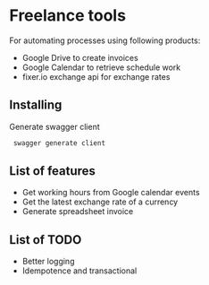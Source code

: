 # Freelance tools

For automating processes using following products:

- Google Drive to create invoices
- Google Calendar to retrieve schedule work
- fixer.io exchange api for exchange rates

## Installing

Generate swagger client

```bash
 swagger generate client
```

## List of features

- Get working hours from Google calendar events
- Get the latest exchange rate of a currency
- Generate spreadsheet invoice

## List of TODO

- Better logging
- Idempotence and transactional